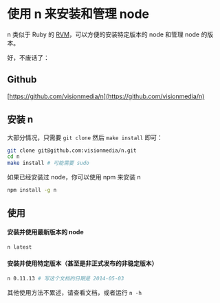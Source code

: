 # 使用 n 来安装和管理 node

n 类似于 Ruby 的 [RVM](https://rvm.io)，可以方便的安装特定版本的 node 和管理 node 的版本。

好，不废话了：

## Github

[https://github.com/visionmedia/n](https://github.com/visionmedia/n)

## 安装 n

大部分情况，只需要 `git clone` 然后 `make install` 即可：

```bash
git clone git@github.com:visionmedia/n.git
cd n
make install # 可能需要 sudo
```

如果已经安装过 node，你可以使用 npm 来安装 n

```bash
npm install -g n
```

## 使用

#### 安装并使用最新版本的 node

```bash
n latest
```

#### 安装并使用特定版本（甚至是非正式发布的非稳定版本）

```bash
n 0.11.13 # 写这个文档的日期是 2014-05-03
```

其他使用方法不累述，请查看文档，或者运行 `n -h`